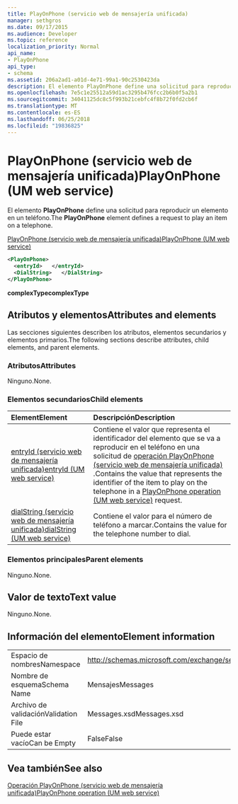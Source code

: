 ```yaml
---
title: PlayOnPhone (servicio web de mensajería unificada)
manager: sethgros
ms.date: 09/17/2015
ms.audience: Developer
ms.topic: reference
localization_priority: Normal
api_name:
- PlayOnPhone
api_type:
- schema
ms.assetid: 206a2ad1-a01d-4e71-99a1-90c2530423da
description: El elemento PlayOnPhone define una solicitud para reproducir un elemento en un teléfono.
ms.openlocfilehash: 7e5c1e25512a59d1ac3295b476fcc2b6b0f5a2b1
ms.sourcegitcommit: 34041125dc8c5f993b21cebfc4f8b72f0fd2cb6f
ms.translationtype: MT
ms.contentlocale: es-ES
ms.lasthandoff: 06/25/2018
ms.locfileid: "19836825"
---
```

# <a name="playonphone-um-web-service"></a><span data-ttu-id="d46ce-103">PlayOnPhone (servicio web de mensajería unificada)</span><span class="sxs-lookup"><span data-stu-id="d46ce-103">PlayOnPhone (UM web service)</span></span>

<span data-ttu-id="d46ce-104">El elemento **PlayOnPhone** define una solicitud para reproducir un elemento en un teléfono.</span><span class="sxs-lookup"><span data-stu-id="d46ce-104">The **PlayOnPhone** element defines a request to play an item on a telephone.</span></span> 
  
[<span data-ttu-id="d46ce-105">PlayOnPhone (servicio web de mensajería unificada)</span><span class="sxs-lookup"><span data-stu-id="d46ce-105">PlayOnPhone (UM web service)</span></span>](playonphone-um-web-service.md)
  
```xml
<PlayOnPhone>
  <entryId>   </entryId>
  <DialString>   </DialString>
</PlayOnPhone>
```

 <span data-ttu-id="d46ce-106">**complexType**</span><span class="sxs-lookup"><span data-stu-id="d46ce-106">**complexType**</span></span>
## <a name="attributes-and-elements"></a><span data-ttu-id="d46ce-107">Atributos y elementos</span><span class="sxs-lookup"><span data-stu-id="d46ce-107">Attributes and elements</span></span>

<span data-ttu-id="d46ce-108">Las secciones siguientes describen los atributos, elementos secundarios y elementos primarios.</span><span class="sxs-lookup"><span data-stu-id="d46ce-108">The following sections describe attributes, child elements, and parent elements.</span></span>
  
### <a name="attributes"></a><span data-ttu-id="d46ce-109">Atributos</span><span class="sxs-lookup"><span data-stu-id="d46ce-109">Attributes</span></span>

<span data-ttu-id="d46ce-110">Ninguno.</span><span class="sxs-lookup"><span data-stu-id="d46ce-110">None.</span></span>
  
### <a name="child-elements"></a><span data-ttu-id="d46ce-111">Elementos secundarios</span><span class="sxs-lookup"><span data-stu-id="d46ce-111">Child elements</span></span>

|<span data-ttu-id="d46ce-112">**Element**</span><span class="sxs-lookup"><span data-stu-id="d46ce-112">**Element**</span></span>|<span data-ttu-id="d46ce-113">**Descripción**</span><span class="sxs-lookup"><span data-stu-id="d46ce-113">**Description**</span></span>|
|:-----|:-----|
|[<span data-ttu-id="d46ce-114">entryId (servicio web de mensajería unificada)</span><span class="sxs-lookup"><span data-stu-id="d46ce-114">entryId (UM web service)</span></span>](entryid-um-web-service.md) <br/> |<span data-ttu-id="d46ce-115">Contiene el valor que representa el identificador del elemento que se va a reproducir en el teléfono en una solicitud de [operación PlayOnPhone (servicio web de mensajería unificada)](playonphone-operation-um-web-service.md) .</span><span class="sxs-lookup"><span data-stu-id="d46ce-115">Contains the value that represents the identifier of the item to play on the telephone in a [PlayOnPhone operation (UM web service)](playonphone-operation-um-web-service.md) request.</span></span>  <br/> |
|[<span data-ttu-id="d46ce-116">dialString (servicio web de mensajería unificada)</span><span class="sxs-lookup"><span data-stu-id="d46ce-116">dialString (UM web service)</span></span>](dialstring-um-web-service.md) <br/> |<span data-ttu-id="d46ce-117">Contiene el valor para el número de teléfono a marcar.</span><span class="sxs-lookup"><span data-stu-id="d46ce-117">Contains the value for the telephone number to dial.</span></span>  <br/> |
   
### <a name="parent-elements"></a><span data-ttu-id="d46ce-118">Elementos principales</span><span class="sxs-lookup"><span data-stu-id="d46ce-118">Parent elements</span></span>

<span data-ttu-id="d46ce-119">Ninguno.</span><span class="sxs-lookup"><span data-stu-id="d46ce-119">None.</span></span>
  
## <a name="text-value"></a><span data-ttu-id="d46ce-120">Valor de texto</span><span class="sxs-lookup"><span data-stu-id="d46ce-120">Text value</span></span>

<span data-ttu-id="d46ce-121">Ninguno.</span><span class="sxs-lookup"><span data-stu-id="d46ce-121">None.</span></span>
  
## <a name="element-information"></a><span data-ttu-id="d46ce-122">Información del elemento</span><span class="sxs-lookup"><span data-stu-id="d46ce-122">Element information</span></span>

|||
|:-----|:-----|
|<span data-ttu-id="d46ce-123">Espacio de nombres</span><span class="sxs-lookup"><span data-stu-id="d46ce-123">Namespace</span></span>  <br/> |http://schemas.microsoft.com/exchange/services/2006/messages  <br/> |
|<span data-ttu-id="d46ce-124">Nombre de esquema</span><span class="sxs-lookup"><span data-stu-id="d46ce-124">Schema Name</span></span>  <br/> |<span data-ttu-id="d46ce-125">Mensajes</span><span class="sxs-lookup"><span data-stu-id="d46ce-125">Messages</span></span>  <br/> |
|<span data-ttu-id="d46ce-126">Archivo de validación</span><span class="sxs-lookup"><span data-stu-id="d46ce-126">Validation File</span></span>  <br/> |<span data-ttu-id="d46ce-127">Messages.xsd</span><span class="sxs-lookup"><span data-stu-id="d46ce-127">Messages.xsd</span></span>  <br/> |
|<span data-ttu-id="d46ce-128">Puede estar vacío</span><span class="sxs-lookup"><span data-stu-id="d46ce-128">Can be Empty</span></span>  <br/> |<span data-ttu-id="d46ce-129">False</span><span class="sxs-lookup"><span data-stu-id="d46ce-129">False</span></span>  <br/> |
   
## <a name="see-also"></a><span data-ttu-id="d46ce-130">Vea también</span><span class="sxs-lookup"><span data-stu-id="d46ce-130">See also</span></span>



[<span data-ttu-id="d46ce-131">Operación PlayOnPhone (servicio web de mensajería unificada)</span><span class="sxs-lookup"><span data-stu-id="d46ce-131">PlayOnPhone operation (UM web service)</span></span>](playonphone-operation-um-web-service.md)


